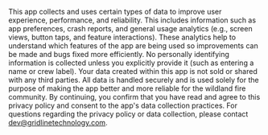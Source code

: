This app collects and uses certain types of data to improve user experience, performance, and reliability. This includes information such as app preferences, crash reports, and general usage analytics (e.g., screen views, button taps, and feature interactions). These analytics help to understand which features of the app are being used so improvements can be made and bugs fixed more efficiently.
No personally identifying information is collected unless you explicitly provide it (such as entering a name or crew label). Your data created within this app is not sold or shared with any third parties.
All data is handled securely and is used solely for the purpose of making the app better and more reliable for the wildland fire community.
By continuing, you confirm that you have read and agree to this privacy policy and consent to the app's data collection practices.
For questions regarding the privacy policy or data collection, please contact dev@gridlinetechnology.com.

